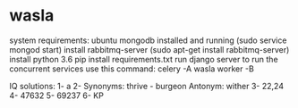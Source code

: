# wasla
system requirements:
    ubuntu
    mongodb installed and running (sudo service mongod start)
    install rabbitmq-server (sudo apt-get install rabbitmq-server)
    install python 3.6
    pip install requirements.txt
    run django server
    to run the concurrent services use this command:
    celery -A wasla worker -B


IQ solutions:
    1- a
    2-  Synonyms: thrive - burgeon 
        Antonym: wither
    3- 22,24
    4- 47632
    5- 69237
    6- KP